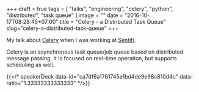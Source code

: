 +++
draft = true
tags = [
  "talks", "engineering", "celery", "python", "distributed", "task queue"
]
image = ""
date = "2016-10-17T08:28:45+07:00"
title = "Celery - a Distributed Task Queue"
slug="celery-a-distributed-task-queue"
+++

My talk about [Celery](http://www.celeryproject.org) when I was working at [Sentifi](http://sentifi.com).
<!--more-->

Celery is an asynchronous task queue/job queue based on distributed message passing.	It is focused on real-time operation, but supports scheduling as well.

{{</* speakerDeck data-id="ca7df6a1761745e1bd4de9e98c810d4c" data-ratio="1.33333333333333" */>}}
